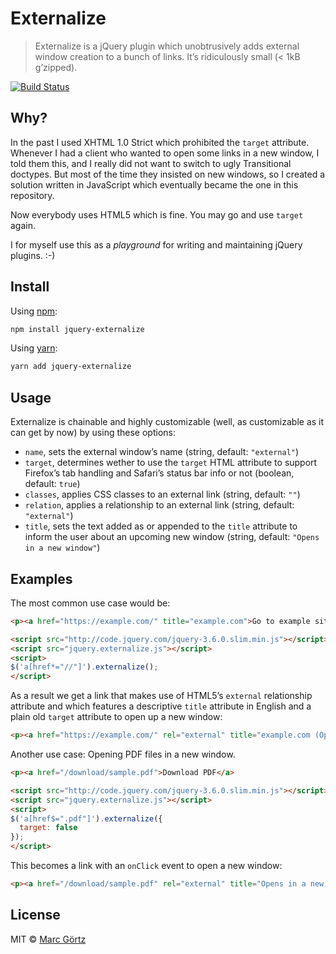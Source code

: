 # Externalize

> Externalize is a jQuery plugin which unobtrusively adds external window creation to a bunch of links. It’s ridiculously small (< 1kB g’zipped).

[![Build Status](https://travis-ci.org/Dreamseer/jquery-externalize.svg?branch=master)](https://travis-ci.org/Dreamseer/jquery-externalize)

## Why?

In the past I used XHTML 1.0 Strict which prohibited the `target` attribute. Whenever I had a client who wanted to open some links in a new window, I told them this, and I really did not want to switch to ugly Transitional doctypes. But most of the time they insisted on new windows, so I created a solution written in JavaScript which eventually became the one in this repository.

Now everybody uses HTML5 which is fine. You may go and use `target` again.

I for myself use this as a _playground_ for writing and maintaining jQuery plugins. :-)

## Install

Using [npm](https://www.npmjs.com/get-npm):

```bash
npm install jquery-externalize
```

Using [yarn](https://yarnpkg.com/):

```bash
yarn add jquery-externalize
```

## Usage

Externalize is chainable and highly customizable (well, as customizable as it can get by now) by using these options:

* `name`, sets the external window’s name (string, default: `"external"`)
* `target`, determines wether to use the `target` HTML attribute to support Firefox’s tab handling and Safari’s status bar info or not (boolean, default: `true`)
* `classes`, applies CSS classes to an external link (string, default: `""`)
* `relation`, applies a relationship to an external link (string, default: `"external"`)
* `title`, sets the text added as or appended to the `title` attribute to inform the user about an upcoming new window (string, default: `"Opens in a new window"`)

## Examples

The most common use case would be:

```html
<p><a href="https://example.com/" title="example.com">Go to example site</a>

<script src="http://code.jquery.com/jquery-3.6.0.slim.min.js"></script>
<script src="jquery.externalize.js"></script>
<script>
$('a[href*="//"]').externalize();
</script>
```

As a result we get a link that makes use of HTML5’s `external` relationship attribute and which features a descriptive `title` attribute in English and a plain old `target` attribute to open up a new window:

```html
<p><a href="https://example.com/" rel="external" title="example.com (Opens in a new window)" target="external">Go to example site</a></p>
```

Another use case: Opening PDF files in a new window.

```html
<p><a href="/download/sample.pdf">Download PDF</a>

<script src="http://code.jquery.com/jquery-3.6.0.slim.min.js"></script>
<script src="jquery.externalize.js"></script>
<script>
$('a[href$=".pdf"]').externalize({
  target: false
});
</script>
```

This becomes a link with an `onClick` event to open a new window:

```html
<p><a href="/download/sample.pdf" rel="external" title="Opens in a new window">Download PDF</a></p>
```

## License

MIT © [Marc Görtz](https://marcgoertz.de/)
